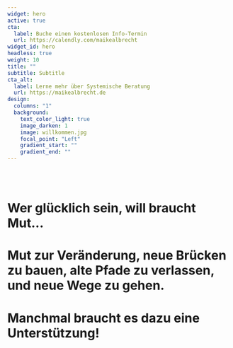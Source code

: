 ```yaml
---
widget: hero
active: true
cta:
  label: Buche einen kostenlosen Info-Termin
  url: https://calendly.com/maikealbrecht
widget_id: hero
headless: true
weight: 10
title: ""
subtitle: Subtitle
cta_alt:
  label: Lerne mehr über Systemische Beratung
  url: https://maikealbrecht.de
design:
  columns: "1"
  background:
    text_color_light: true
    image_darken: 1
    image: willkommen.jpg
    focal_point: "Left"
    gradient_start: ""
    gradient_end: ""
---
```

<!--StartFragment-->

<br>

<br>

# Wer glücklich sein, will braucht Mut...

# Mut zur Veränderung, neue Brücken zu bauen, alte Pfade zu verlassen, und neue Wege zu gehen.

# Manchmal braucht es dazu eine Unterstützung!

<br>

<br>

<br>

<br>

<br>

<br>

<br>

<br>

<br>

<!--EndFragment-->
